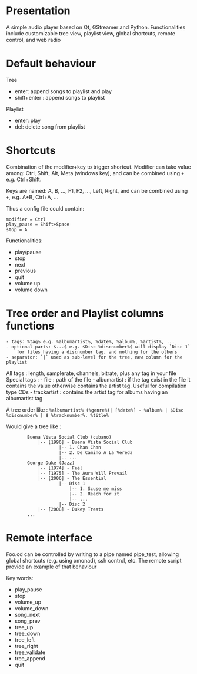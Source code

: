 Presentation
=============

A simple audio player based on Qt, GStreamer and Python. Functionalities include customizable tree view, playlist view, global shortcuts, remote control, and web radio


<!---
![Alt text](/relative/path/to/img.jpg?raw=true "Optional Title")
-->



Default behaviour
=============
Tree	
- enter: append songs to playlist and play
- shift+enter : append songs to playlist

Playlist
- enter: play
- del: delete song from playlist 


Shortcuts
=============

Combination of the modifier+key to trigger shortcut. Modifier can take value among: Ctrl, Shift, Alt, Meta (windows key), and can be combined using `+` e.g. Ctrl+Shift.

Keys are named: A, B, ..., F1, F2, ..., Left, Right, 
and can be combined using `+`, e.g. A+B, Ctrl+A, ... 

Thus a config file could contain:
```
modifier = Ctrl
play_pause = Shift+Space
stop = A
```

Functionalities:
- play/pause
- stop
- next
- previous
- quit
- volume up
- volume down


Tree order and Playlist columns functions
=============

	- tags: %tag% e.g. %albumartist%, %date%, %album%, %artist%, ...
	- optional parts: $...$ e.g. $Disc %discnumber%$ will display `Disc 1`
		for files having a discnumber tag, and nothing for the others
	- separator: `|` used as sub-level for the tree, new column for the playlist
	
All tags : length, samplerate, channels, bitrate, plus any tag in your file
Special tags : 
	- file : path of the file
	- albumartist : if the tag exist in the file it contains the value 
					otherwise contains the artist tag.
					Useful for compilation type CDs
	- trackartist : contains the artist tag for albums having an albumartist tag


A tree order like : `%albumartist% (%genre%)| [%date%] - %album% | $Disc %discnumber% | $ %tracknumber%. %title%`


Would give a tree like :


```
		Buena Vista Social Club (cubano)
			|-- [1996] - Buena Vista Social Club
					|-- 1. Chan Chan
					|-- 2. De Camino A La Vereda
					|-- ...
		George Duke (Jazz)
			|-- [1974] - Feel
			|-- [1975] - The Aura Will Prevail
			|-- [2006] - The Essential
					|-- Disc 1
						|-- 1. Scuse me miss
						|-- 2. Reach for it
						|-- ...
					|-- Disc 2
			|-- [2008] - Dukey Treats
		...	
```		
	
Remote interface
=============

Foo.cd can be controlled by writing to a pipe named pipe_test, 
allowing global shortcuts (e.g. using xmonad), ssh control, etc. The remote script provide an example of that behaviour

Key words:
- play_pause
- stop
- volume_up
- volume_down
- song_next
- song_prev
- tree_up
- tree_down
- tree_left
- tree_right
- tree_validate
- tree_append
- quit
